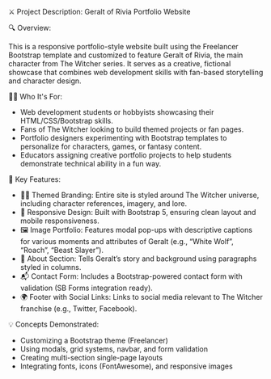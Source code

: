 ⚔️ Project Description: Geralt of Rivia Portfolio Website

🔍 Overview:

This is a responsive portfolio-style website built using the Freelancer Bootstrap template and customized to feature Geralt of Rivia, the main character from The Witcher series. It serves as a creative, fictional showcase that combines web development skills with fan-based storytelling and character design.

🧑‍💼 Who It's For:
- Web development students or hobbyists showcasing their HTML/CSS/Bootstrap skills.
- Fans of The Witcher looking to build themed projects or fan pages.
- Portfolio designers experimenting with Bootstrap templates to personalize for characters, games, or fantasy content.
- Educators assigning creative portfolio projects to help students demonstrate technical ability in a fun way.

🧩 Key Features:
- 🧙‍♂️ Themed Branding: Entire site is styled around The Witcher universe, including character references, imagery, and lore.
- 🎨 Responsive Design: Built with Bootstrap 5, ensuring clean layout and mobile responsiveness.
- 🖼️ Image Portfolio: Features modal pop-ups with descriptive captions for various moments and attributes of Geralt (e.g., “White Wolf”, “Roach”, “Beast Slayer”).
- 🧾 About Section: Tells Geralt’s story and background using paragraphs styled in columns.
- 📬 Contact Form: Includes a Bootstrap-powered contact form with validation (SB Forms integration ready).
- 🌍 Footer with Social Links: Links to social media relevant to The Witcher franchise (e.g., Twitter, Facebook).

💡 Concepts Demonstrated:
- Customizing a Bootstrap theme (Freelancer)
- Using modals, grid systems, navbar, and form validation
- Creating multi-section single-page layouts
- Integrating fonts, icons (FontAwesome), and responsive images
